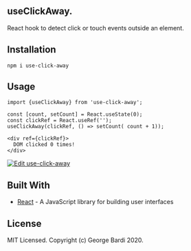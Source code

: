## useClickAway.

React hook to detect click or touch events outside an element.

## Installation

```
npm i use-click-away
```

## Usage

```
import {useClickAway} from 'use-click-away';

const [count, setCount] = React.useState(0);
const clickRef = React.useRef('');
useClickAway(clickRef, () => setCount( count + 1)); 

<div ref={clickRef}>
  DOM clicked 0 times!
</div>

```
[![Edit use-click-away](https://codesandbox.io/static/img/play-codesandbox.svg)](https://codesandbox.io/s/use-click-away-ipxgh?fontsize=14&hidenavigation=1&theme=dark)

## Built With

- [React](https://reactjs.org/) - A JavaScript library for building user interfaces

## License

MIT Licensed. Copyright (c) George Bardi 2020.
